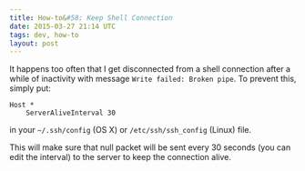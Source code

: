 ```yaml
---
title: How-to&#58; Keep Shell Connection
date: 2015-03-27 21:14 UTC
tags: dev, how-to
layout: post
---
```


It happens too often that I get disconnected from a shell connection after a while of inactivity with message `Write failed: Broken pipe`.
To prevent this, simply put:

```
Host *
    ServerAliveInterval 30
```

in your `~/.ssh/config` (OS X) or `/etc/ssh/ssh_config` (Linux) file.

This will make sure that null packet will be sent every 30 seconds (you can edit the interval) to the server to keep the connection alive.
